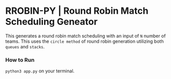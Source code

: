 # RROBIN-PY | Round Robin Match Scheduling Geneator
This generates a round robin match scheduling with an input of `N` number of teams. This uses the `circle method` of round robin generation utilizing both `queues` and `stacks`.


### How to Run
`python3 app.py` on your terminal.
